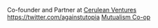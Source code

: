 Co-founder and Partner at [Cerulean Ventures](../🏢%20Gemeinschaft/Cerulean%20Ventures.md)
https://twitter.com/againstutopia
[Mutualism Co-op](../🏢%20Gemeinschaft/Mutualism%20Co-op.md)